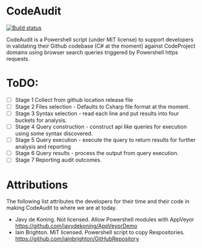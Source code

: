 # CodeAudit

[![Build status](https://ci.appveyor.com/api/projects/status/p0i9fefb7u4jix9a/branch/master?svg=true)](https://ci.appveyor.com/project/PeterMTaylor/codeaudit/branch/master)

CodeAudit is a Powershell script (under MiT license) to support developers in validating their Github codebase (C# at the moment) against CodeProject domains using browser search queries triggered by Powershell https requests.

# ToDO:
 
- [ ] Stage 1 Collect from github location release file 
- [ ] Stage 2 Files selection - Defaults to Csharp file format at the moment. 
- [ ] Stage 3 Syntax selection - read each line and put results into four buckets for analysis. 
- [ ] Stage 4 Query construction - construct api like queries for execution using some syntax discovered. 
- [ ] Stage 5 Query execution - execute the query to return results for further analysis and reporting 
- [ ] Stage 6 Query results - process the output from query execution. 
- [ ] Stage 7 Reporting audit outcomes. 

# Attributions

The following list attributes the developers for their time and their code in making CodeAudit to where we are at today. 
* Javy de Koning. Not licensed. Allow Powershell modules with AppVeyor https://github.com/javydekoning/AppVeyorDemo
* Iain Brighton. MiT licensed. Powershell script to copy Respositories. https://github.com/iainbrighton/GitHubRepository 

